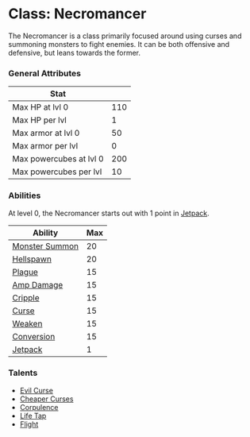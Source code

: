 Class: Necromancer
======

The Necromancer is a class primarily focused around using curses and summoning
monsters to fight enemies. It can be both offensive and defensive, but leans
towards the former.

### General Attributes

| Stat                          |       |
| -------------                 | ---   |
| Max HP at lvl 0               | 110   |
| Max HP per lvl                | 1     |
| Max armor at lvl 0            | 50    |
| Max armor per lvl             | 0     |
| Max powercubes at lvl 0       | 200   |
| Max powercubes per lvl        | 10    |

### Abilities

At level 0, the Necromancer starts out with 1 point in [Jetpack](../abilities/jetpack.md).

|                   Ability                         | Max |
| -------------------------------------------       | --- |
| [Monster Summon](../abilities/monster_summon.md)  | 20  |
| [Hellspawn](../abilities/hellspawn.md)            | 20  |
| [Plague](../abilities/plague.md)                  | 15  |
| [Amp Damage](../abilities/amp_damage.md)          | 15  |
| [Cripple](../abilities/cripple.md)                | 15  |
| [Curse](../abilities/curse.md)                    | 15  |
| [Weaken](../abilities/weaken.md)                  | 15  |
| [Conversion](../abilities/conversion.md)          | 15  |
| [Jetpack](../abilities/jetpack.md)                | 1   |

### Talents
* [Evil Curse](../talents/evil_curse.md)
* [Cheaper Curses](../talents/cheaper_curses.md)
* [Corpulence](../talents/corpulence.md)
* [Life Tap](../talents/life_tap.md)
* [Flight](../talents/flight.md)